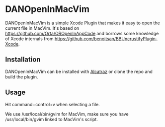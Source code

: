 # DANOpenInMacVim

DANOpenInMacVim is a simple Xcode Plugin that makes it easy to open the current
file in MacVim. It's based on https://github.com/Orta/OROpenInAppCode and borrows some knowledge
of Xcode internals from https://github.com/benoitsan/BBUncrustifyPlugin-Xcode.

## Installation

DANOpenInMacVim can be installed with [Alcatraz](http://alcatraz.io) or clone the repo and build the plugin.

## Usage

Hit command+control+v when selecting a file.

We use /usr/local/bin/gvim for MacVim, make sure you have /usr/local/bin/gvim linked to MacVim's script.
